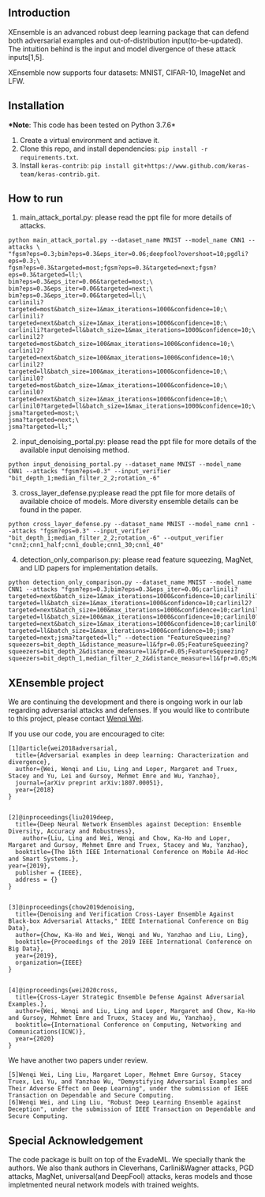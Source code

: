 ## Introduction

XEnsemble is an advanced robust deep learning package that can defend both adversarial examples and out-of-distribution input(to-be-updated). The intuition behind is the input and model divergence of these attack inputs[1,5].

<!--
The code package has the following portals:
1. The attack portal(main_attack_portal.py): generate and save adversarial examples.
2. The input denoising robust prediction portal(input_denoising_portal.py): given an input, generate multiple denoised variants and feed them to the target model for prediction.
3. The input-model cross-layer defense portal(cross_layer_defense.py): given an input, generate multiple denoised variants and feed them to multiple diverse models for prediction.(detailed generation of diverse models can be found in [2,4]). We also compare our performance with four adversarial defenses: adversarial training, defensive distillation, input transformation ensemble as provided in the paper.
4. Comparison portal with detection-only adversarial defenses(detection_only_comparison.py): generate defense results of Feature Squeezing, MagNet, and LID.
-->

XEnsemble now supports four datasets: MNIST, CIFAR-10, ImageNet and LFW.

## Installation

**\*Note**: This code has been tested on Python 3.7.6\*

1. Create a virtual environment and actiave it.
2. Clone this repo, and install dependencies: `pip install -r requirements.txt`.
3. Install `keras-contrib`: `pip install git+https://www.github.com/keras-team/keras-contrib.git`.

## How to run

1. main_attack_portal.py: please read the ppt file for more details of attacks.

```
python main_attack_portal.py --dataset_name MNIST --model_name CNN1 --attacks \
"fgsm?eps=0.3;bim?eps=0.3&eps_iter=0.06;deepfool?overshoot=10;pgdli?eps=0.3;\
fgsm?eps=0.3&targeted=most;fgsm?eps=0.3&targeted=next;fgsm?eps=0.3&targeted=ll;\
bim?eps=0.3&eps_iter=0.06&targeted=most;\
bim?eps=0.3&eps_iter=0.06&targeted=next;\
bim?eps=0.3&eps_iter=0.06&targeted=ll;\
carlinili?targeted=most&batch_size=1&max_iterations=1000&confidence=10;\
carlinili?targeted=next&batch_size=1&max_iterations=1000&confidence=10;\
carlinili?targeted=ll&batch_size=1&max_iterations=1000&confidence=10;\
carlinil2?targeted=most&batch_size=100&max_iterations=1000&confidence=10;\
carlinil2?targeted=next&batch_size=100&max_iterations=1000&confidence=10;\
carlinil2?targeted=ll&batch_size=100&max_iterations=1000&confidence=10;\
carlinil0?targeted=most&batch_size=1&max_iterations=1000&confidence=10;\
carlinil0?targeted=next&batch_size=1&max_iterations=1000&confidence=10;\
carlinil0?targeted=ll&batch_size=1&max_iterations=1000&confidence=10;\
jsma?targeted=most;\
jsma?targeted=next;\
jsma?targeted=ll;"
```

2. input_denoising_portal.py: please read the ppt file for more details of the available input denoising method.

```
python input_denoising_portal.py --dataset_name MNIST --model_name CNN1 --attacks "fgsm?eps=0.3" --input_verifier "bit_depth_1;median_filter_2_2;rotation_-6"
```

3. cross_layer_defense.py:please read the ppt file for more details of available choice of models. More diversity ensemble details can be found in the paper.

```
python cross_layer_defense.py --dataset_name MNIST --model_name cnn1 --attacks "fgsm?eps=0.3" --input_verifier "bit_depth_1;median_filter_2_2;rotation_-6" --output_verifier "cnn2;cnn1_half;cnn1_double;cnn1_30;cnn1_40"
```

4. detection_only_comparison.py: please read feature squeezing, MagNet, and LID papers for implementation details.

```
python detection_only_comparison.py --dataset_name MNIST --model_name CNN1 --attacks "fgsm?eps=0.3;bim?eps=0.3&eps_iter=0.06;carlinili?targeted=next&batch_size=1&max_iterations=1000&confidence=10;carlinili?targeted=ll&batch_size=1&max_iterations=1000&confidence=10;carlinil2?targeted=next&batch_size=100&max_iterations=1000&confidence=10;carlinil2?targeted=ll&batch_size=100&max_iterations=1000&confidence=10;carlinil0?targeted=next&batch_size=1&max_iterations=1000&confidence=10;carlinil0?targeted=ll&batch_size=1&max_iterations=1000&confidence=10;jsma?targeted=next;jsma?targeted=ll;" --detection "FeatureSqueezing?squeezers=bit_depth_1&distance_measure=l1&fpr=0.05;FeatureSqueezing?squeezers=bit_depth_2&distance_measure=l1&fpr=0.05;FeatureSqueezing?squeezers=bit_depth_1,median_filter_2_2&distance_measure=l1&fpr=0.05;MagNet"
```

## XEnsemble project

We are continuing the development and there is ongoing work in our lab regarding adversarial attacks and defenses. If you would like to contribute to this project, please contact [Wenqi Wei](https://www.cc.gatech.edu/~wwei66/).

If you use our code, you are encouraged to cite:

```
[1]@article{wei2018adversarial,
  title={Adversarial examples in deep learning: Characterization and divergence},
  author={Wei, Wenqi and Liu, Ling and Loper, Margaret and Truex, Stacey and Yu, Lei and Gursoy, Mehmet Emre and Wu, Yanzhao},
  journal={arXiv preprint arXiv:1807.00051},
  year={2018}
}


[2]@inproceedings{liu2019deep,
  title={Deep Neural Network Ensembles against Deception: Ensemble Diversity, Accuracy and Robustness},
    author={Liu, Ling and Wei, Wenqi and Chow, Ka-Ho and Loper, Margaret and Gursoy, Mehmet Emre and Truex, Stacey and Wu, Yanzhao},
  booktitle={The 16th IEEE International Conference on Mobile Ad-Hoc and Smart Systems.},
year={2019},
  publisher = {IEEE},
  address = {}
}


[3]@inproceedings{chow2019denoising,
  title={Denoising and Verification Cross-Layer Ensemble Against Black-box Adversarial Attacks," IEEE International Conference on Big Data},
  author={Chow, Ka-Ho and Wei, Wenqi and Wu, Yanzhao and Liu, Ling},
  booktitle={Proceedings of the 2019 IEEE International Conference on Big Data},
  year={2019},
  organization={IEEE}
}


[4]@inproceedings{wei2020cross,
  title={Cross-Layer Strategic Ensemble Defense Against Adversarial Examples.},
  author={Wei, Wenqi and Liu, Ling and Loper, Margaret and Chow, Ka-Ho and Gursoy, Mehmet Emre and Truex, Stacey and Wu, Yanzhao},
  booktitle={International Conference on Computing, Networking and Communications(ICNC)},
  year={2020}
}
```

We have another two papers under review.

```
[5]Wenqi Wei, Ling Liu, Margaret Loper, Mehmet Emre Gursoy, Stacey Truex, Lei Yu, and Yanzhao Wu, "Demystifying Adversarial Examples and Their Adverse Effect on Deep Learning", under the submission of IEEE Transaction on Dependable and Secure Computing.
[6]Wenqi Wei, and Ling Liu, "Robust Deep Learning Ensemble against Deception", under the submission of IEEE Transaction on Dependable and Secure Computing.
```

## Special Acknowledgement

The code package is built on top of the EvadeML. We specially thank the authors. We also thank authors in Cleverhans, Carlini&Wagner attacks, PGD attacks, MagNet, universal(and DeepFool) attacks, keras models and those impletmented neural network models with trained weights.
